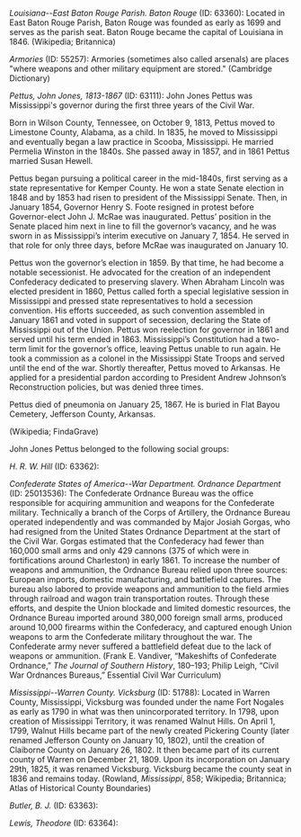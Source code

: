 *Louisiana--East Baton Rouge Parish. Baton Rouge* (ID: 63360): Located in East Baton Rouge Parish, Baton Rouge was founded as early as 1699 and serves as the parish seat. Baton Rouge became the capital of Louisiana in 1846. (Wikipedia; Britannica)

*Armories* (ID: 55257): Armories (sometimes also called arsenals) are places "where weapons and other military equipment are stored." (Cambridge Dictionary)

*Pettus, John Jones, 1813-1867* (ID: 63111): John Jones Pettus was Mississippi's governor during the first three years of the Civil War.  

Born in Wilson County, Tennessee, on October 9, 1813, Pettus moved to Limestone County, Alabama, as a child. In 1835, he  moved to Mississippi and eventually began a law practice in Scooba, Mississippi. He married Permelia Winston in the 1840s. She passed away in 1857, and in 1861 Pettus married Susan Hewell.

Pettus began pursuing a political career in the mid-1840s, first serving as a state representative for Kemper County. He won a state Senate election in 1848 and by 1853 had risen to president of the Mississippi Senate. Then, in January 1854, Governor Henry S. Foote resigned in protest before Governor-elect John J. McRae was inaugurated. Pettus’ position in the Senate placed him next in line to fill the governor’s vacancy, and he was sworn in as Mississippi’s interim executive on January 7, 1854. He served in that role for only three days, before McRae was inaugurated on January 10.

Pettus won the governor’s election in 1859. By that time, he had become a notable secessionist. He advocated for the creation of an independent Confederacy dedicated to preserving slavery. When Abraham Lincoln was elected president in 1860, Pettus called forth a special legislative session in Mississippi and pressed state representatives to hold a secession convention. His efforts succeeded, as such convention assembled in January 1861 and voted in support of secession, declaring the State of Mississippi out of the Union. Pettus won reelection for governor in 1861 and served until his term ended in 1863. Mississippi’s Constitution had a two-term limit for the governor’s office, leaving Pettus unable to run again. He took a commission as a colonel in the Mississippi State Troops and served until the end of the war. Shortly thereafter, Pettus moved to Arkansas. He applied for a presidential pardon according to President Andrew Johnson’s Reconstruction policies, but was denied three times. 

Pettus died of pneumonia on January 25, 1867. He is buried in Flat Bayou Cemetery, Jefferson County, Arkansas. 

(Wikipedia; FindaGrave)

John Jones Pettus belonged to the following social groups:

*H. R. W. Hill* (ID: 63362): 

*Confederate States of America--War Department. Ordnance Department* (ID: 25013536): The Confederate Ordnance Bureau was the office responsible for acquiring ammunition and weapons for the Confederate military. Technically a branch of the Corps of Artillery, the Ordnance Bureau operated independently and was commanded by Major Josiah Gorgas, who had resigned from the United States Ordnance Department at the start of the Civil War. Gorgas estimated that the Confederacy had fewer than 160,000 small arms and only 429 cannons (375 of which were in fortifications around Charleston) in early 1861. To increase the number of weapons and ammunition, the Ordnance Bureau relied upon three sources: European imports, domestic manufacturing, and battlefield captures. The bureau also labored to provide weapons and ammunition to the field armies through railroad and wagon train transportation routes. Through these efforts, and despite the Union blockade and limited domestic resources, the Ordnance Bureau imported around 380,000 foreign small arms, produced around 10,000 firearms within the Confederacy, and captured enough Union weapons to arm the Confederate military throughout the war. The Confederate army never suffered a battlefield defeat due to the lack of weapons or ammunition. (Frank E. Vandiver, “Makeshifts of Confederate Ordnance,” <i>The Journal of Southern History</i>, 180–193; Philip Leigh, “Civil War Ordnances Bureaus,” Essential Civil War Curriculum) 

*Mississippi--Warren County. Vicksburg* (ID: 51788): Located in Warren County, Mississippi, Vicksburg was founded under the name Fort Nogales as early as 1790 in what was then unincorporated territory. In 1798, upon creation of Mississippi Territory, it was renamed Walnut Hills. On April 1, 1799, Walnut Hills became part of the newly created Pickering County (later renamed Jefferson County on January 10, 1802), until the creation of Claiborne County on January 26, 1802. It then became part of its current county of Warren on December 21, 1809. Upon its incorporation on January 29th, 1825, it was renamed Vicksburg. Vicksburg became the county seat in 1836 and remains today. (Rowland, <i>Mississippi</i>, 858; Wikipedia; Britannica; Atlas of Historical County Boundaries)

*Butler, B. J.* (ID: 63363): 

*Lewis, Theodore* (ID: 63364): 

